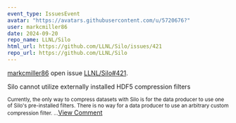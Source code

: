 ```yaml
---
event_type: IssuesEvent
avatar: "https://avatars.githubusercontent.com/u/5720676?"
user: markcmiller86
date: 2024-09-20
repo_name: LLNL/Silo
html_url: https://github.com/LLNL/Silo/issues/421
repo_url: https://github.com/LLNL/Silo
---
```


<a href='https://github.com/markcmiller86' target='_blank'>markcmiller86</a> open issue <a href='https://github.com/LLNL/Silo/issues/421' target='_blank'>LLNL/Silo#421</a>.

<p>Silo cannot utilize externally installed HDF5 compression filters</p><small>Currently, the only way to compress datasets with Silo is for the data producer to use one of Silo's pre-installed filters. There is no way for a data producer to use an arbitrary custom compression filter. ...</small><a href='https://github.com/LLNL/Silo/issues/421' target='_blank'>View Comment</a>